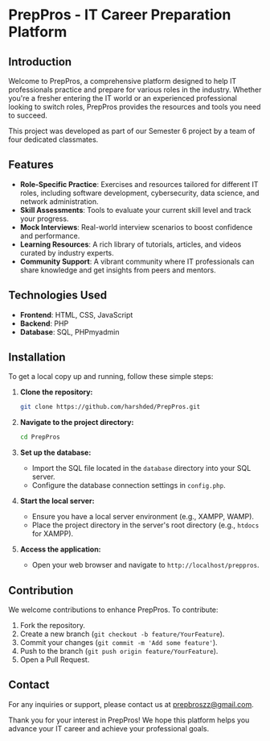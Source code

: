 # PrepPros - IT Career Preparation Platform

## Introduction

Welcome to PrepPros, a comprehensive platform designed to help IT professionals practice and prepare for various roles in the industry. Whether you're a fresher entering the IT world or an experienced professional looking to switch roles, PrepPros provides the resources and tools you need to succeed.

This project was developed as part of our Semester 6 project by a team of four dedicated classmates.

## Features

- **Role-Specific Practice**: Exercises and resources tailored for different IT roles, including software development, cybersecurity, data science, and network administration.
- **Skill Assessments**: Tools to evaluate your current skill level and track your progress.
- **Mock Interviews**: Real-world interview scenarios to boost confidence and performance.
- **Learning Resources**: A rich library of tutorials, articles, and videos curated by industry experts.
- **Community Support**: A vibrant community where IT professionals can share knowledge and get insights from peers and mentors.

## Technologies Used

- **Frontend**: HTML, CSS, JavaScript
- **Backend**: PHP
- **Database**: SQL, PHPmyadmin

## Installation

To get a local copy up and running, follow these simple steps:

1. **Clone the repository:**
   ```sh
   git clone https://github.com/harshded/PrepPros.git
   ```

2. **Navigate to the project directory:**
   ```sh
   cd PrepPros
   ```

3. **Set up the database:**
   - Import the SQL file located in the `database` directory into your SQL server.
   - Configure the database connection settings in `config.php`.

4. **Start the local server:**
   - Ensure you have a local server environment (e.g., XAMPP, WAMP).
   - Place the project directory in the server's root directory (e.g., `htdocs` for XAMPP).

5. **Access the application:**
   - Open your web browser and navigate to `http://localhost/preppros`.

## Contribution

We welcome contributions to enhance PrepPros. To contribute:

1. Fork the repository.
2. Create a new branch (`git checkout -b feature/YourFeature`).
3. Commit your changes (`git commit -m 'Add some feature'`).
4. Push to the branch (`git push origin feature/YourFeature`).
5. Open a Pull Request.

## Contact

For any inquiries or support, please contact us at [prepbroszz@gmail.com](mailto:prepbroszz@gmail.com).


Thank you for your interest in PrepPros! We hope this platform helps you advance your IT career and achieve your professional goals.
